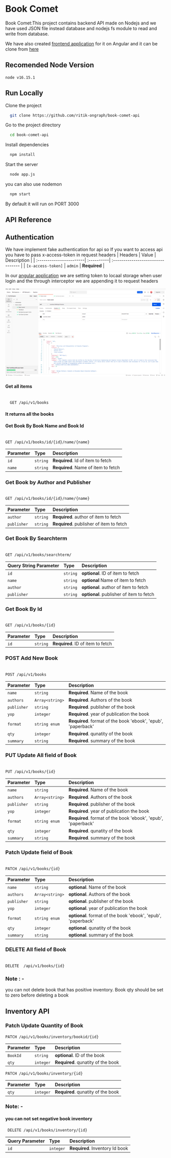 
# Book Comet
Book Comet:This project contains backend API made on Nodejs and we have used JSON file instead database and nodejs fs module to read and write from database.

We have also created [frontend application](https://github.com/ritik-ongraph/book-comet-frontend.git) for it on Angular and it can be clone from [here](https://github.com/ritik-ongraph/book-comet-frontend.git)



## Recomended Node Version
```
node v16.15.1
```


## Run Locally

Clone the project

```bash
  git clone https://github.com/ritik-ongraph/book-comet-api
```

Go to the project directory

```bash
  cd book-comet-api
```

Install dependencies

```bash
  npm install
```

Start the server

```bash
  node app.js
```
you can also use nodemon
```bash
  npm start
```

By default it will run on PORT 3000

## API Reference

##  Authentication

We have implement fake authentication for api so If you want to access api you have to pass x-access-token in request headers
| Headers                 | Value      | Description                       |
| :-----------------------| :----------| :-------------------------------- |
| `[x-access-token]`      | `admin`    | **Required**                      |

In our [angular application](https://github.com/ritik-ongraph/book-comet-frontend.git) we are setting token to locaal storage when user login and the through interceptor we are appending it to request headers


![Screenshot](screenshots/screenshot1.png)
#### Get all items

```http

  GET /api/v1/books

```

#### It returns all the books



#### Get Book By Book Name and Book Id

```http

GET /api/v1/books/id/{id}/name/{name}

```
| Parameter | Type     | Description                       |
| :-------- | :------- | :-------------------------------- |
| `id`      | `string` | **Required**. Id of item to fetch |
| `name`    | `string` |  **Required**. Name of item to fetch

### Get Book by Author and Publisher
```http

GET /api/v1/books/id/{id}/name/{name}

```
| Parameter   | Type     | Description                                 |
| :--------   | :------- | :--------------------------------           |
| `author`    | `string` | **Required**. author of item to fetch       |
| `publisher` | `string` |  **Required**. publisher of item to fetch   | 


### Get Book By Searchterm

```http

GET /api/v1/books/searchterm/

```

| Query String Parameter   | Type     | Description                                 |
| :------------------------| :------- | :--------------------------------           |
|`id`                      | `string` | **optional**. ID of item to fetch           |
| `name`                   | `string` | **optional**  Name of item to fetch         |
| `author`                 | `string` | **optional**. author of item to fetch       |
| `publisher`              | `string` |  **optional**. publisher of item to fetch   | 



### Get Book By Id

```http

GET /api/v1/books/{id}

```


| Parameter   | Type     | Description                                 |
| :--------   | :------- | :--------------------------------           |
|`id`         | `string` | **Required**. ID of item to fetch           |



### POST Add New Book

```http

POST /api/v1/books

```


|  Parameter    |         Type            | Description                                                               |
| :-------------| :-----------------------| :--------------------------------                                        |
|`name`         | `string`                | **Required**. Name of the book                                           |
|`authors`      | `Array<string>`         |  **Required**. Authors of the book                                       |
|`publisher`    | `string`                | **Required**. publisher of the book                                      |
|`yop`          | `integer`               |  **Required**. year of  publication the book                             |
|`format`       | `string enum`           | **Required**. format of the book  'ebook', 'epub', 'paperback'           |
|`qty`          | `integer`               | **Required**. qunatity of the book                                       |
|`summary`      | `string`                |  **Required**. summary of the book                                       |


### PUT Update All field of Book

```http

PUT /api/v1/books/{id}

```


|  Parameter    |         Type            | Description                                                               |
| :-------------| :-----------------------| :--------------------------------                                        |
|`name`         | `string`                | **Required**. Name of the book                                           |
|`authors`      | `Array<string>`         |  **Required**. Authors of the book                                       |
|`publisher`    | `string`                | **Required**. publisher of the book                                      |
|`yop`          | `integer`               |  **Required**. year of  publication the book                             |
|`format`       | `string enum`           | **Required**. format of the book  'ebook', 'epub', 'paperback'           |
|`qty`          | `integer`               | **Required**. qunatity of the book                                       |
|`summary`      | `string`                |  **Required**. summary of the book                                       |


### Patch Update field of Book

```http

PATCH /api/v1/books/{id}

```


|  Parameter    |         Type            | Description                                                               |
| :-------------| :---------------------- | :--------------------------------                                        |
|`name`         | `string`                | **optional**. Name of the book                                           |
|`authors`      | `Array<string>`         |  **optional**. Authors of the book                                       |
|`publisher`    | `string`                | **optional**. publisher of the book                                      |
|`yop`          | `integer`               |  **optional**. year of  publication the book                             |
|`format`       | `string enum`           | **optional**. format of the book  'ebook', 'epub', 'paperback'           |
|`qty`          | `integer`               | **optional**. qunatity of the book                                       |
|`summary`      | `string`                |  **optional**. summary of the book                                       |


### DELETE  All field of Book

```http

DELETE  /api/v1/books/{id}

```
### Note : -
you can not delete book that has positive inventory.
Book qty should be set to zero before deleting a book


## Inventory API


### Patch Update Quantity of Book

```http
PATCH /api/v1/books/inventory/bookid/{id}
```


|  Parameter    |         Type            | Description                                  |
| :-------------| :-----------------------| :--------------------------------            |                      
|`BookId`       | `string`                | **optional**. ID of the book                 |
|`qty`          | `integer`               |  **Required**. qunatity of the book          |



```http
PATCH /api/v1/books/inventory/{id}
```


|  Parameter    |         Type            | Description                                  |
| :------------ | :-----------------------| :--------------------------------            |                                           
|`qty`          | `integer`               |  **Required**. qunatity of the book          |

### Note: -

#### you can not set negative book inventory 


```http
 DELETE /api/v1/books/inventory/{id}

```
|  Query Parameter    |         Type                    | Description                                  |
| :------------------ | :-----------------------------  | :--------------------------------            |                                           
|`id`                 | `integer`                       |  **Required**. Inventory Id  book            |







